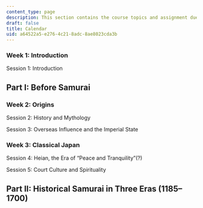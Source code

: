 ```yaml
---
content_type: page
description: This section contains the course topics and assignment due dates.
draft: false
title: Calendar
uid: a64522a5-e276-4c21-8adc-8ae8023cda3b
---
```

### Week 1: Introduction

Session 1: Introduction

## Part I: Before Samurai

### Week 2: Origins

Session 2: History and Mythology

Session 3: Overseas Influence and the Imperial State

### Week 3: Classical Japan

Session 4: Heian, the Era of “Peace and Tranquility”(?)

Session 5: Court Culture and Spirituality 

## Part II: Historical Samurai in Three Eras (1185–1700)